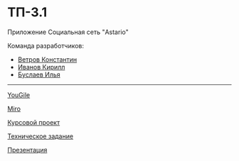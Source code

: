 # ТП-3.1
Приложение Социальная сеть "Astario"

Команда разработчиков:
- [Ветров Константин](https://github.com/phluoroGG)
- [Иванов Кирилл](https://github.com/CATyPH67)
- [Буслаев Илья](https://github.com/Smokee0)

---

[YouGile](https://ru.yougile.com/board/dc9ce8umvdzh)

[Miro](https://miro.com/app/board/uXjVMb0eRUM=/?share_link_id=119818405665)

[Курсовой проект](https://github.com/phluoroGG/TP-3.1/blob/main/Documentation/Курсовой%20проект.pdf)

[Техническое задание](https://github.com/phluoroGG/TP-3.1/blob/main/Documentation/Техническое%20задание.pdf)

[Презентация](https://1drv.ms/p/s!AkjcFKH763V9hQggBU83nCO48LCn)
